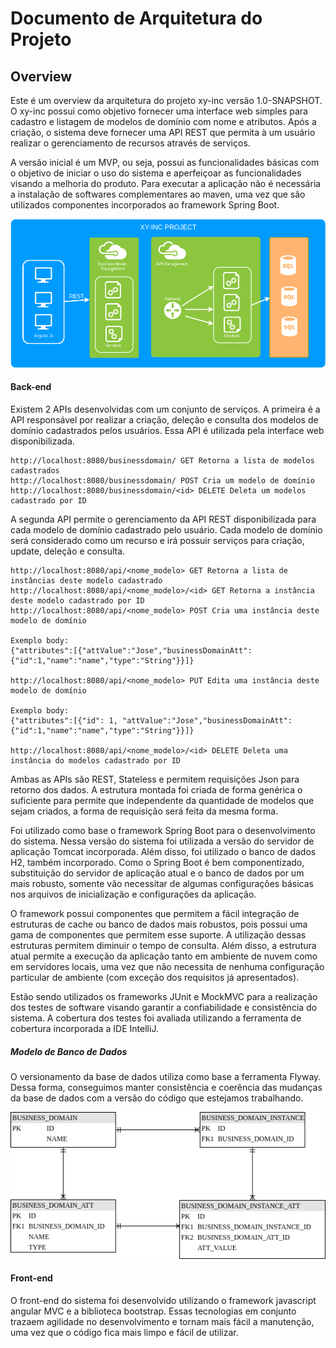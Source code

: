 # Documento de Arquitetura do Projeto

 ## Overview
 
Este é um overview da arquitetura do projeto xy-inc versão 1.0-SNAPSHOT. O xy-inc 
possui como objetivo fornecer uma interface web simples para cadastro e listagem de 
modelos de domínio com nome e atributos. Após a criação, o sistema deve fornecer uma
API REST que permita à um usuário realizar o gerenciamento de recursos através de 
serviços.

A versão inicial é um MVP, ou seja, possui as funcionalidades básicas com o objetivo
de iniciar o uso do sistema e aperfeiçoar as funcionalidades visando a melhoria do
 produto. Para executar a aplicação não é necessária a instalação de softwares complementares
 ao maven, uma vez que são utilizados componentes incorporados ao framework Spring Boot.
 
 ![Arquitetura Sistema](architecture.png)

 #### Back-end

Existem 2 APIs desenvolvidas com um conjunto de serviços. A primeira é a API responsável por
realizar a criação, deleção e consulta dos modelos de domínio cadastrados pelos usuários. Essa API
é utilizada pela interface web disponibilizada.

```
http://localhost:8080/businessdomain/ GET Retorna a lista de modelos cadastrados
http://localhost:8080/businessdomain/ POST Cria um modelo de domínio
http://localhost:8080/businessdomain/<id> DELETE Deleta um modelos cadastrado por ID
```

A segunda API permite o gerenciamento da API REST disponibilizada para cada modelo de domínio
cadastrado pelo usuário. Cada modelo de domínio será considerado como um recurso e irá possuir 
serviços para criação, update, deleção e consulta.

```
http://localhost:8080/api/<nome_modelo> GET Retorna a lista de instâncias deste modelo cadastrado
http://localhost:8080/api/<nome_modelo>/<id> GET Retorna a instância deste modelo cadastrado por ID
http://localhost:8080/api/<nome_modelo> POST Cria uma instância deste modelo de domínio

Exemplo body:
{"attributes":[{"attValue":"Jose","businessDomainAtt":{"id":1,"name":"name","type":"String"}}]}

http://localhost:8080/api/<nome_modelo> PUT Edita uma instância deste modelo de domínio

Exemplo body:
{"attributes":[{"id": 1, "attValue":"Jose","businessDomainAtt":{"id":1,"name":"name","type":"String"}}]}

http://localhost:8080/api/<nome_modelo>/<id> DELETE Deleta uma instância do modelos cadastrado por ID
```

Ambas as APIs são REST, Stateless e permitem requisições Json para retorno dos dados. A estrutura montada
foi criada de forma genérica o suficiente para permite que independente da quantidade de modelos 
que sejam criados, a forma de requisição será feita da mesma forma. 

Foi utilizado como base o framework Spring Boot para o desenvolvimento do sistema.
Nessa versão do sistema foi utilizada a versão do servidor de aplicação Tomcat incorporada. 
Além disso, foi utilizado o banco de dados H2, também incorporado. Como o Spring Boot é bem
 componentizado,  substituição do servidor de aplicação atual e o banco de dados por um mais 
 robusto, somente vão necessitar de algumas configurações básicas nos arquivos de inicialização e
 configurações da aplicação.
 
 O framework possui componentes que permitem a fácil integração de estruturas de cache ou banco de dados
 mais robustos, pois possui uma gama de componentes que permitem esse suporte. A utilização dessas estruturas
  permitem diminuir o tempo de consulta. Além disso, a estrutura atual permite a execução da aplicação
  tanto em ambiente de nuvem como em servidores locais, uma vez que não necessita de nenhuma configuração
  particular de ambiente (com exceção dos requisitos já apresentados).
 
 Estão sendo utilizados os frameworks JUnit e MockMVC para a realização dos testes de software visando 
 garantir a confiabilidade e consistência do sistema. A cobertura dos testes foi avaliada utilizando
  a ferramenta de cobertura incorporada a IDE IntelliJ.
 
 ##### Modelo de Banco de Dados
 
 O versionamento da base de dados utiliza como base a ferramenta Flyway. Dessa forma, conseguimos manter
 consistência e coerência das mudanças da base de dados com a versão do código que estejamos trabalhando.
 
  ![Arquitetura Sistema](databaseModel.png)
 
 #### Front-end
 
O front-end do sistema foi desenvolvido utilizando o framework javascript angular MVC e
a biblioteca bootstrap. Essas tecnologias em conjunto trazaem agilidade no desenvolvimento
e tornam mais fácil a manutenção, uma vez que o código fica mais limpo e fácil de
utilizar.

 